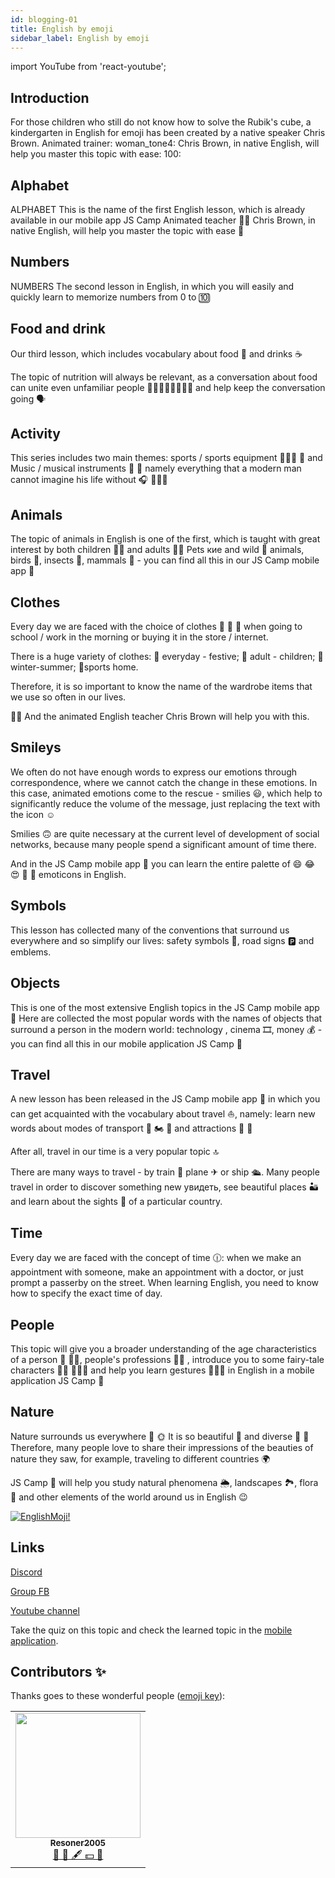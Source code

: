 ```yaml
---
id: blogging-01
title: English by emoji
sidebar_label: English by emoji
---
```


import YouTube from 'react-youtube';

## Introduction

For those children who still do not know how to solve the Rubik's cube, a kindergarten in English for emoji has been created by a native speaker Chris Brown.
Animated trainer: woman_tone4: Chris Brown, in native English, will help you master this topic with ease: 100:

## Alphabet

ALPHABET
This is the name of the first English lesson, which is already available in our mobile app JS Camp
Animated teacher 👩🏾 Chris Brown, in native English, will help you master the topic with ease 💯

<YouTube videoId='oE7DRc9Ijzc' />

## Numbers

NUMBERS
The second lesson in English, in which you will easily and quickly learn to memorize numbers from 0 to 🔟

<YouTube videoId='BKJkb9K-TwI' />

## Food and drink

Our third lesson, which includes vocabulary about food 🍰 and drinks ☕

The topic of nutrition will always be relevant, as a conversation about food can unite even unfamiliar people 👩🏾‍🦱👱🏻‍♂👦🏽 and help keep the conversation going 🗣

<YouTube videoId='95o7TTXN6kg' />

## Activity

This series includes two main themes: sports / sports equipment ⛹🏻‍♀ 🏀 and Music / musical instruments 🎼 🎻 namely everything that a modern man cannot imagine his life without 🎧 🧘🏽‍♀

<YouTube videoId='wzZIQm3VkvI' />

## Animals

The topic of animals in English is one of the first, which is taught with great interest by both children 👧🏼 and adults 🧔🏽
Pets кие and wild 🐗 animals, birds 🦆, insects 🐝, mammals 🐋 - you can find all this in our JS Camp mobile app 🦄

<YouTube videoId='k-faBaOPbwo' />

## Clothes

Every day we are faced with the choice of clothes 👕 🤔 👔 when going to school / work in the morning or buying it in the store / internet.

There is a huge variety of clothes:
💫 everyday - festive;
💫 adult - children;
💫 winter-summer;
💫sports home.

Therefore, it is so important to know the name of the wardrobe items that we use so often in our lives.

👩🏾 And the animated English teacher Chris Brown will help you with this.

<YouTube videoId='Il3TBIh26U0' />

## Smileys

We often do not have enough words to express our emotions through correspondence, where we cannot catch the change in these emotions.
In this case, animated emotions come to the rescue - smilies 😃, which help to significantly reduce the volume of the message, just replacing the text with the icon ☺

Smilies 🙃 are quite necessary at the current level of development of social networks, because many people spend a significant amount of time there.

And in the JS Camp mobile app 🦄 you can learn the entire palette of 😄 😂 😍 🥳 🤑 emoticons in English.

<YouTube videoId='actCwSYL9dM' />

## Symbols

This lesson has collected many of the conventions that surround us everywhere and so simplify our lives: safety symbols 🚷, road signs 🅿 and emblems.

<YouTube videoId='432vDNxMOpw' />

## Objects

This is one of the most extensive English topics in the JS Camp mobile app 🦄
Here are collected the most popular words with the names of objects that surround a person in the modern world: technology     , cinema 🎞, money 💰 - you can find all this in our mobile application JS Camp 🦄

<YouTube videoId='0zIsDnmfqfQ' />

## Travel

A new lesson has been released in the JS Camp mobile app 🦄 in which you can get acquainted with the vocabulary about travel ⛵, namely: learn new words about modes of transport 🚕 🏍 🚂 and attractions 🗽 🏯

After all, travel in our time is a very popular topic 🔝

There are many ways to travel - by train 🚊 plane ✈ or ship 🛳. Many people travel in order to discover something new увидеть, see beautiful places 🏜 and learn about the sights 🏰 of a particular country.

<YouTube videoId='aoGiGbi540k' />

## Time

Every day we are faced with the concept of time 🕧: when we make an appointment with someone, make an appointment with a doctor, or just prompt a passerby on the street.
When learning English, you need to know how to specify the exact time of day.

<YouTube videoId='FcO-d7hn_NU' />

## People

This topic will give you a broader understanding of the age characteristics of a person 👶 👵🏾, people's professions 👩‍🎨 ‍, introduce you to some fairy-tale characters 🧜‍♀ 🦸🏻‍♂ and help you learn gestures 🤞👌🏻 in English in a mobile application JS Camp 🦄

<YouTube videoId='9nITEQEKBxs' />

## Nature

Nature surrounds us everywhere 🌳 🌞 It is so beautiful 🌈 and diverse 🌹 🌼 Therefore, many people love to share their impressions of the beauties of nature they saw, for example, traveling to different countries 🌍

JS Camp 🦄 will help you study natural phenomena 🌦, landscapes 🏞, flora 🍄 and other elements of the world around us in English 😉

<YouTube videoId='Ncy7chtb0CM' />

[![EnglishMoji!](/img/logo/NeuroCoder.png)](https://vk.com/neurocoder)

## Links

[Discord](https://discord.gg/6GDAfXn)

[Group FB](https://www.facebook.com/javascriptcamp)

[Youtube channel](https://www.youtube.com/channel/UCR8tIQm7pu8MlPewAlUnzQw)

Take the quiz on this topic and check the learned topic in the [mobile application](http://onelink.to/njhc95).

## Contributors ✨

Thanks goes to these wonderful people ([emoji key](https://allcontributors.org/docs/en/emoji-key)):

<!-- ALL-CONTRIBUTORS-LIST:START - Do not remove or modify this section -->
<!-- prettier-ignore-start -->
<!-- markdownlint-disable -->
<table>
  <tr>
<td align="center"><a href="https://github.com/Resoner2005"><img src="https://avatars1.githubusercontent.com/u/75675814?v=4?s=200" width="200px;" alt=""/><br /><sub><b>Resoner2005</b></sub></a><br /><a href="https://github.com/gHashTag/react-native-village/issues?q=author%3AResoner2005" title="Bug reports">🐛 🎨 🖋 💵 🤔</a></td>
  </tr>
  
</table>

<!-- markdownlint-restore -->
<!-- prettier-ignore-end -->

<!-- ALL-CONTRIBUTORS-LIST:END -->


